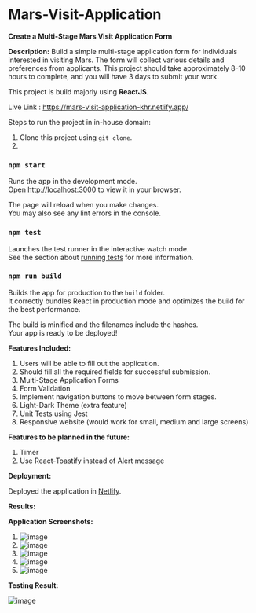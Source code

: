 # Mars-Visit-Application

**Create a Multi-Stage Mars Visit Application Form**

**Description:** Build a simple multi-stage application form for individuals interested in
visiting Mars. The form will collect various details and preferences from applicants. This
project should take approximately 8-10 hours to complete, and you will have 3 days to
submit your work.

This project is build majorly using **ReactJS**.

Live Link : https://mars-visit-application-khr.netlify.app/

Steps to run the project in in-house domain:
1. Clone this project using `git clone`.
2. 

### `npm start`

Runs the app in the development mode.\
Open [http://localhost:3000](http://localhost:3000) to view it in your browser.

The page will reload when you make changes.\
You may also see any lint errors in the console.

### `npm test`

Launches the test runner in the interactive watch mode.\
See the section about [running tests](https://facebook.github.io/create-react-app/docs/running-tests) for more information.

### `npm run build`

Builds the app for production to the `build` folder.\
It correctly bundles React in production mode and optimizes the build for the best performance.

The build is minified and the filenames include the hashes.\
Your app is ready to be deployed!

**Features Included:**
1. Users will be able to fill out the application.
2. Should fill all the required fields for successful submission.
3. Multi-Stage Application Forms
4. Form Validation
5. Implement navigation buttons to move between form stages.
6. Light-Dark Theme (extra feature)
7. Unit Tests using Jest
8. Responsive website (would work for small, medium and large screens)

**Features to be planned in the future:**
1. Timer
2. Use React-Toastify instead of Alert message

**Deployment:**

Deployed the application in [Netlify](https://www.netlify.com/).

**Results:**

**Application Screenshots:**

1. ![image](https://github.com/user-attachments/assets/ed7058eb-32a7-4edc-8828-d92db4851547)
2. ![image](https://github.com/user-attachments/assets/4ae7a424-c09d-4062-a0fc-9f76f9abafba)
3. ![image](https://github.com/user-attachments/assets/42c47173-5a5a-47c0-af53-433fc824d641)
4. ![image](https://github.com/user-attachments/assets/17fbe845-58ae-4c65-92ba-2326d11d7f1b)
5. ![image](https://github.com/user-attachments/assets/b0762a5d-9ad1-47ac-8c1e-a6d0924da35e)

**Testing Result:**

![image](https://github.com/user-attachments/assets/2ea59f53-b76b-421c-8d2b-c0fc15e60891)

